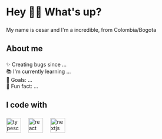 <h1 align="left">Hey 🖖🏿 What's up?</h1>

###

<p align="left">My name is cesar and I'm a incredible, from Colombia/Bogota

</p>

###

<h2 align="left">About me</h2>

###

<p 
  ![Alt text](https://spotify-recently-played-readme.vercel.app/api?user=dgcqvtm2ttx23815jpoliihl6)
  align="left">✨ Creating bugs since ...<br>📚 I'm currently learning ...<br>🎯 Goals: ...<br>🎲 Fun fact: ...</p>

###

<h2 align="left">I code with</h2>

###

<div align="left">
  <img src="https://cdn.jsdelivr.net/gh/devicons/devicon/icons/typescript/typescript-original.svg" height="40" alt="typescript logo"  />
  <img width="12" />
  <img src="https://cdn.jsdelivr.net/gh/devicons/devicon/icons/react/react-original.svg" height="40" alt="react logo"  />
  <img width="12" />
  <img src="https://cdn.jsdelivr.net/gh/devicons/devicon/icons/nextjs/nextjs-original.svg" height="40" alt="nextjs logo"  />
  <img width="12" />

</div>

###
